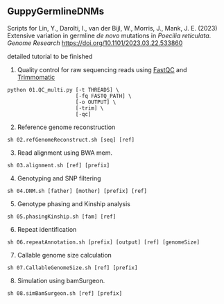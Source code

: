 ## GuppyGermlineDNMs
Scripts for Lin, Y., Darolti, I., van der Bijl, W., Morris, J., Mank, J. E. (2023) Extensive variation in germline *de novo* mutations in *Poecilia reticulata*. *Genome Research* https://doi.org/10.1101/2023.03.22.533860

detailed tutorial to be finished

1. Quality control for raw sequencing reads using [FastQC](https://github.com/s-andrews/FastQC) and [Trimmomatic](http://www.usadellab.org/cms/?page=trimmomatic)
```
python 01.QC_multi.py [-t THREADS] \
                      [-fq FASTQ_PATH] \
                      [-o OUTPUT] \
                      [-trim] \
                      [-qc]
```

2. Reference genome reconstruction
```
sh 02.refGenomeReconstruct.sh [seq] [ref]
```
3. Read alignment using BWA mem.
```
sh 03.alignment.sh [ref] [prefix]
```

4. Genotyping and SNP filtering
```
sh 04.DNM.sh [father] [mother] [prefix] [ref]
```

5. Genotype phasing and Kinship analysis
```
sh 05.phasingKinship.sh [fam] [ref]
```

6. Repeat identification
```
sh 06.repeatAnnotation.sh [prefix] [output] [ref] [genomeSize]
```

7. Callable genome size calculation 
```
sh 07.CallableGenomeSize.sh [ref] [prefix]
```

8. Simulation using bamSurgeon.
```
sh 08.simBamSurgeon.sh [ref] [prefix]
```


